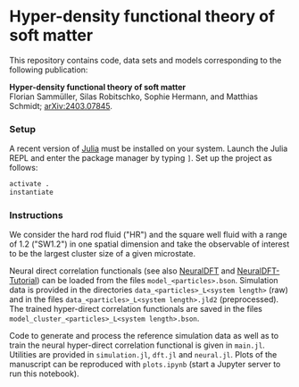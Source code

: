 # Hyper-density functional theory of soft matter

This repository contains code, data sets and models corresponding to the following publication:

**Hyper-density functional theory of soft matter**  
Florian Sammüller, Silas Robitschko, Sophie Hermann, and Matthias Schmidt; [arXiv:2403.07845](https://arxiv.org/abs/2403.07845).

### Setup

A recent version of [Julia](https://julialang.org/downloads/) must be installed on your system.
Launch the Julia REPL and enter the package manager by typing `]`.
Set up the project as follows:

```julia
activate .
instantiate
```

### Instructions

We consider the hard rod fluid ("HR") and the square well fluid with a range of 1.2 ("SW1.2") in one spatial dimension and take the observable of interest to be the largest cluster size of a given microstate.

Neural direct correlation functionals (see also [NeuralDFT](https://github.com/sfalmo/NeuralDFT) and [NeuralDFT-Tutorial](https://github.com/sfalmo/NeuralDFT-Tutorial)) can be loaded from the files `model_<particles>.bson`.
Simulation data is provided in the directories `data_<particles>_L<system length>` (raw) and in the files `data_<particles>_L<system length>.jld2` (preprocessed).
The trained hyper-direct correlation functionals are saved in the files `model_cluster_<particles>_L<system length>.bson`.

Code to generate and process the reference simulation data as well as to train the neural hyper-direct correlation functional is given in `main.jl`.
Utilities are provided in `simulation.jl`, `dft.jl` and `neural.jl`.
Plots of the manuscript can be reproduced with `plots.ipynb` (start a Jupyter server to run this notebook).
